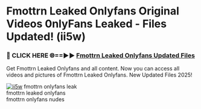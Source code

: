 # Fmottrn Leaked Onlyfans Original Videos 0nlyFans Leaked - Files Updated! (ii5w)

<h3>🔴 CLICK HERE 🌐==►► <a href="https://tinyurl.com/2wckxsce" rel="nofollow">Fmottrn Leaked Onlyfans Updated Files</a></h3>

Get Fmottrn Leaked Onlyfans and all content. Now you can access all videos and pictures of Fmottrn Leaked Onlyfans. New Updated Files 2025!

[![ii5w](https://i.imgur.com/AFduVYN.gif)](https://tinyurl.com/2wckxsce)
fmottrn onlyfans leak<br>
fmottrn leaked onlyfans<br>
fmottrn onlyfans nudes